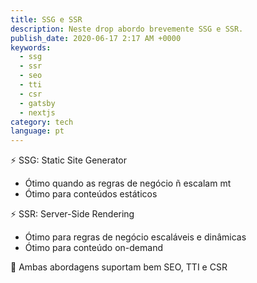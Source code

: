 ```yaml
---
title: SSG e SSR
description: Neste drop abordo brevemente SSG e SSR.
publish_date: 2020-06-17 2:17 AM +0000
keywords:
  - ssg
  - ssr
  - seo
  - tti
  - csr
  - gatsby
  - nextjs
category: tech
language: pt
---
```


⚡️ SSG: Static Site Generator

- Ótimo quando as regras de negócio ñ escalam mt
- Ótimo para conteúdos estáticos

⚡️ SSR: Server-Side Rendering

- Ótimo para regras de negócio escaláveis e dinâmicas
- Ótimo para conteúdo on-demand

🌸 Ambas abordagens suportam bem SEO, TTI e CSR
